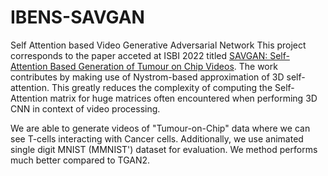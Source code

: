 # IBENS-SAVGAN
Self Attention based Video Generative Adversarial Network
This project corresponds to the paper acceted at ISBI 2022 titled [SAVGAN: Self-Attention Based Generation of Tumour on Chip Videos](https://ieeexplore.ieee.org/document/9761518).
The work contributes by making use of Nystrom-based approximation of 3D self-attention. This greatly reduces the complexity of computing the Self-Attention matrix for huge matrices often encountered when performing 3D CNN in context of video processing.

We are able to generate videos of "Tumour-on-Chip" data where we can see T-cells interacting with Cancer cells.
Additionally, we use animated single digit MNIST (MMNIST') dataset for evaluation. We method performs much better compared to TGAN2.

